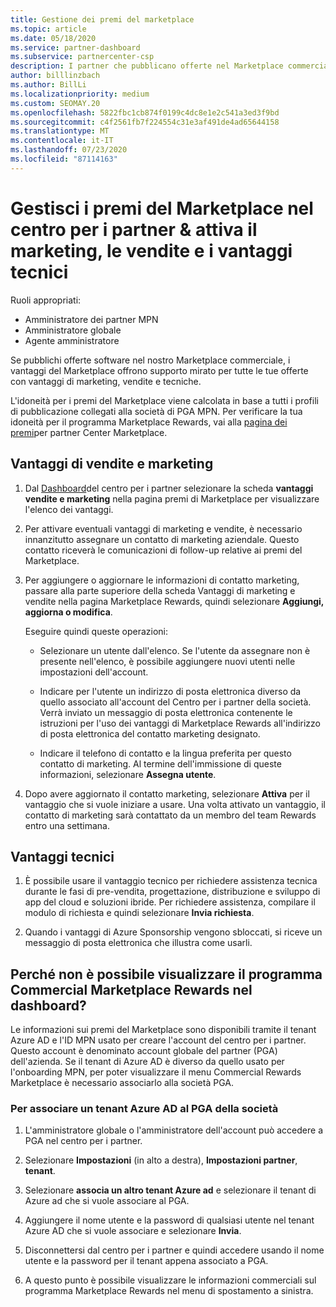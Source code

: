 ```yaml
---
title: Gestione dei premi del marketplace
ms.topic: article
ms.date: 05/18/2020
ms.service: partner-dashboard
ms.subservice: partnercenter-csp
description: I partner che pubblicano offerte nel Marketplace commerciale sono idonei per i vantaggi che offrono supporto marketing.
author: billlinzbach
ms.author: BillLi
ms.localizationpriority: medium
ms.custom: SEOMAY.20
ms.openlocfilehash: 5822fbc1cb874f0199c4dc8e1e2c541a3ed3f9bd
ms.sourcegitcommit: c4f2561fb7f224554c31e3af491de4ad65644158
ms.translationtype: MT
ms.contentlocale: it-IT
ms.lasthandoff: 07/23/2020
ms.locfileid: "87114163"
---
```

# <a name="manage-marketplace-rewards-in-partner-center--activate-marketing-sales-and-technical-benefits"></a>Gestisci i premi del Marketplace nel centro per i partner & attiva il marketing, le vendite e i vantaggi tecnici

Ruoli appropriati:

- Amministratore dei partner MPN
- Amministratore globale
- Agente amministratore

Se pubblichi offerte software nel nostro Marketplace commerciale, i vantaggi del Marketplace offrono supporto mirato per tutte le tue offerte con vantaggi di marketing, vendite e tecniche.

L'idoneità per i premi del Marketplace viene calcolata in base a tutti i profili di pubblicazione collegati alla società di PGA MPN. Per verificare la tua idoneità per il programma Marketplace Rewards, vai alla [pagina dei premi](https://partner.microsoft.com/dashboard/mpn/program/commercialmarketplace)per partner Center Marketplace.

## <a name="sales-and-marketing-benefits"></a>Vantaggi di vendite e marketing

1. Dal [Dashboard](https://partner.microsoft.com/dashboard)del centro per i partner selezionare la scheda **vantaggi vendite e marketing** nella pagina premi di Marketplace per visualizzare l'elenco dei vantaggi. 

2. Per attivare eventuali vantaggi di marketing e vendite, è necessario innanzitutto assegnare un contatto di marketing aziendale. Questo contatto riceverà le comunicazioni di follow-up relative ai premi del Marketplace.

3. Per aggiungere o aggiornare le informazioni di contatto marketing, passare alla parte superiore della scheda Vantaggi di marketing e vendite nella pagina Marketplace Rewards, quindi selezionare **Aggiungi, aggiorna o modifica**. 

   Eseguire quindi queste operazioni:

   - Selezionare un utente dall'elenco. Se l'utente da assegnare non è presente nell'elenco, è possibile aggiungere nuovi utenti nelle impostazioni dell'account.

   - Indicare per l'utente un indirizzo di posta elettronica diverso da quello associato all'account del Centro per i partner della società. Verrà inviato un messaggio di posta elettronica contenente le istruzioni per l'uso dei vantaggi di Marketplace Rewards all'indirizzo di posta elettronica del contatto marketing designato.

   - Indicare il telefono di contatto e la lingua preferita per questo contatto di marketing. Al termine dell'immissione di queste informazioni, selezionare **Assegna utente**.

4. Dopo avere aggiornato il contatto marketing, selezionare **Attiva** per il vantaggio che si vuole iniziare a usare. Una volta attivato un vantaggio, il contatto di marketing sarà contattato da un membro del team Rewards entro una settimana.

## <a name="technical-benefits"></a>Vantaggi tecnici

1. È possibile usare il vantaggio tecnico per richiedere assistenza tecnica durante le fasi di pre-vendita, progettazione, distribuzione e sviluppo di app del cloud e soluzioni ibride. Per richiedere assistenza, compilare il modulo di richiesta e quindi selezionare **Invia richiesta**.

2. Quando i vantaggi di Azure Sponsorship vengono sbloccati, si riceve un messaggio di posta elettronica che illustra come usarli.

## <a name="why-cant-i-see-the-commercial-marketplace-rewards-program-on-my-dashboard"></a>Perché non è possibile visualizzare il programma Commercial Marketplace Rewards nel dashboard?

Le informazioni sui premi del Marketplace sono disponibili tramite il tenant Azure AD e l'ID MPN usato per creare l'account del centro per i partner. Questo account è denominato account globale del partner (PGA) dell'azienda. Se il tenant di Azure AD è diverso da quello usato per l'onboarding MPN, per poter visualizzare il menu Commercial Rewards Marketplace è necessario associarlo alla società PGA.

### <a name="to-associate-an-azure-ad-tenant-with-the-pga-of-your-company"></a>Per associare un tenant Azure AD al PGA della società

1. L'amministratore globale o l'amministratore dell'account può accedere a PGA nel centro per i partner.

2. Selezionare **Impostazioni** (in alto a destra), **Impostazioni partner**, **tenant**. 

3. Selezionare **associa un altro tenant Azure ad** e selezionare il tenant di Azure ad che si vuole associare al PGA.

4. Aggiungere il nome utente e la password di qualsiasi utente nel tenant Azure AD che si vuole associare e selezionare **Invia**.

5. Disconnettersi dal centro per i partner e quindi accedere usando il nome utente e la password per il tenant appena associato a PGA.

6. A questo punto è possibile visualizzare le informazioni commerciali sul programma Marketplace Rewards nel menu di spostamento a sinistra.

